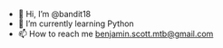 - 👋 Hi, I’m @bandit18
- 🌱 I’m currently learning Python
- 📫 How to reach me benjamin.scott.mtb@gmail.com




